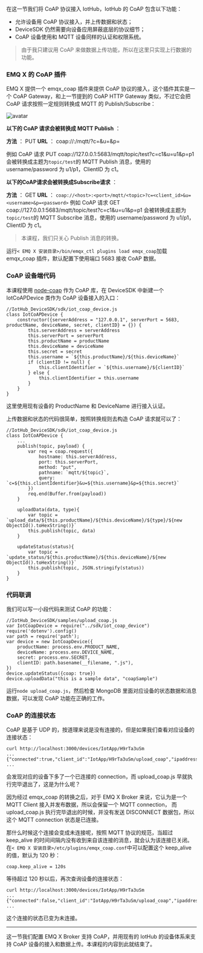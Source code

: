 在这一节我们将 CoAP 协议接入 IotHub，IotHub 的 CoAP 包含以下功能：

  * 允许设备用 CoAP 协议接入，并上传数据和状态；
  * DeviceSDK 仍然需要向设备应用屏蔽底层的协议细节；
  * CoAP 设备使用和 MQTT 设备同样的认证和权限系统。

> 由于我只建议用 CoAP 来做数据上传功能，所以在这里只实现上行数据的功能。

### EMQ X 的 CoAP 插件

EMQ X 提供一个 emqx_coap 插件来提供 CoAP 协议的接入，这个插件其实是一个 CoAP Gateway，和上一节提到的 CoAP HTTP
Gateway 类似，不过它会把 CoAP 请求按照一定规则转换成 MQTT 的 Publish/Subscribe：

![avatar](https://images.gitbook.cn/FpqRpx9WKC9pzlZPO9LoIJKHxFIU)

**以下的 CoAP 请求会被转换成 MQTT Publish** ：

**方法** ： PUT **URL** ： coap://:/mqtt/?c=&u=&p=

例如 CoAP 请求 PUT coap://127.0.0.1:5683/mqtt/topic/test?c=c1&u=u1&p=p1
会被转换成主题为`topic/test`的 MQTT Publish 消息，使用的 username/password 为 u1/p1，ClientID 为
c1。

**以下的CoAP请求会被转换成Subscribe请求** ：

**方法** ： GET **URL** ：
`coap://<host>:<port>/mqtt/<topic>?c=<client_id>&u=<username>&p=<password>` 例如
CoAP 请求 GET coap://127.0.0.1:5683/mqtt/topic/test?c=c1&u=u1&p=p1
会被转换成主题为`topic/test`的 MQTT Subscribe 消息，使用的 username/password 为 u1/p1，ClientID
为 c1。

> 本课程，我们只关心 Publish 消息的转换。

运行`< EMQ X 安装目录>/bin/emqx_ctl plugins load emqx_coap`加载 emqx_coap 插件，默认配置下使用端口
5683 接收 CoAP 数据。

### CoAP 设备端代码

本课程使用 [node-coap](https://github.com/mcollina/node-coap) 作为 CoAP 库，在 DeviceSDK
中新建一个 IotCoAPDevice 类作为 CoAP 设备接入的入口：

    
    
    //IotHub_DeviceSDK/sdk/iot_coap_device.js
    class IotCoAPDevice {
        constructor({serverAddress = "127.0.0.1", serverPort = 5683, productName, deviceName, secret, clientID} = {}) {
            this.serverAddress = serverAddress
            this.serverPort = serverPort
            this.productName = productName
            this.deviceName = deviceName
            this.secret = secret
            this.username = `${this.productName}/${this.deviceName}`
            if (clientID != null) {
                this.clientIdentifier = `${this.username}/${clientID}`
            } else {
                this.clientIdentifier = this.username
            }
        }
    }
    

这里使用现有设备的 ProductName 和 DeviceName 进行接入认证。

上传数据和状态的代码很简单，按照转换规则去构造 CoAP 请求就可以了：

    
    
    //IotHub_DeviceSDK/sdk/iot_coap_device.js
    class IotCoAPDevice {
        ...
        publish(topic, payload) {
            var req = coap.request({
                hostname: this.serverAddress,
                port: this.serverPort,
                method: "put",
                pathname: `mqtt/${topic}`,
                query: `c=${this.clientIdentifier}&u=${this.username}&p=${this.secret}`
            })
            req.end(Buffer.from(payload))
        }
    
        uploadData(data, type){
            var topic = `upload_data/${this.productName}/${this.deviceName}/${type}/${new ObjectId().toHexString()}`
            this.publish(topic, data)
        }
    
        updateStatus(status){
            var topic = `update_status/${this.productName}/${this.deviceName}/${new ObjectId().toHexString()}`
            this.publish(topic, JSON.stringify(status))
        }
    }
    

### 代码联调

我们可以写一小段代码来测试 CoAP 的功能：

    
    
    //IotHub_DeviceSDK/samples/upload_coap.js
    var IotCoapDevice = require("../sdk/iot_coap_device")
    require('dotenv').config()
    var path = require('path');
    var device = new IotCoapDevice({
        productName: process.env.PRODUCT_NAME,
        deviceName: process.env.DEVICE_NAME,
        secret: process.env.SECRET,
        clientID: path.basename(__filename, ".js"),
    })
    device.updateStatus({coap: true})
    device.uploadData("this is a sample data", "coapSample")
    

运行`node upload_coap.js`，然后检查 MongoDB 里面对应设备的状态数据和消息数据，可以发现 CoAP 功能在正确的工作。

### CoAP 的连接状态

CoAP 是基于 UDP 的，按道理来说是没有连接的，但是如果我们查看对应设备的连接状态：

    
    
    curl http://localhost:3000/devices/IotApp/H9rTa3uSm
    ...
    {"connected":true,"client_id":"IotApp/H9rTa3uSm/upload_coap","ipaddress":"127.0.0.1","connected_at":1560432017}
    ...
    

会发现对应的设备下多了一个已连接的 connection，而 upload_coap.js 早就执行完毕退出了，这是为什么呢？

因为经过 emqx_coap 的转换之后，对于 EMQ X Broker 来说，它认为是一个 MQTT Client 接入并发布数据，所以会保留一个
MQTT connection， 而 upload_coap.js 执行完毕退出的时候，并没有发送 DISCONNECT 数据包，所以这个 MQTT
connection 状态是已连接。

那什么时候这个连接会变成未连接呢，按照 MQTT 协议的规范，当超过 keep_alive
的时间间隔内没有收到来自该连接的消息，就会认为该连接已关闭。在`< EMQ X
安装目录>/etc/plugins/emqx_coap.conf`中可以配置这个 keep_alive 的值，默认为 120 秒：

    
    
    coap.keep_alive = 120s
    

等待超过 120 秒以后，再次查询设备的连接状态：

    
    
    curl http://localhost:3000/devices/IotApp/H9rTa3uSm
    ...
    {"connected":false,"client_id":"IotApp/H9rTa3uSm/upload_coap","ipaddress":"127.0.0.1","connected_at":1560432017,"disconnect_at":1560432197}
    ...
    

这个连接的状态已变为未连接。

* * *

这一节我们配置 EMQ X Broker 支持 CoAP，并用现有的 IotHub 的设备体系来支持 CoAP
设备的接入和数据上传。本课程的内容到此就结束了。


